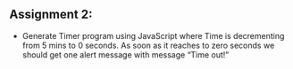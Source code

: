## Assignment 2:
* Generate Timer program using JavaScript where Time is decrementing from 5 mins to 0 seconds. As soon as it reaches to zero seconds we should get one alert message with message “Time out!”
